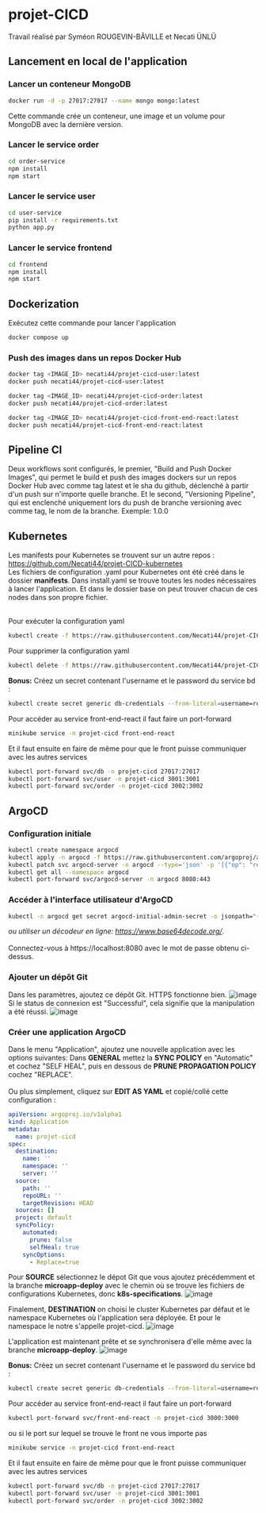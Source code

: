 # projet-CICD
Travail réalisé par Syméon ROUGEVIN-BÂVILLE et Necati ÜNLÜ
## Lancement en local de l'application

### Lancer un conteneur MongoDB

```bash
docker run -d -p 27017:27017 --name mongo mongo:latest
```

Cette commande crée un conteneur, une image et un volume pour MongoDB avec la dernière version.

### Lancer le service order

```bash
cd order-service
npm install
npm start
```

### Lancer le service user

```bash
cd user-service
pip install -r requirements.txt
python app.py
```

### Lancer le service frontend

```bash
cd frontend
npm install
npm start
```

## Dockerization

Exécutez cette commande pour lancer l'application
```bash
docker compose up
```

### Push des images dans un repos Docker Hub
```bash
docker tag <IMAGE_ID> necati44/projet-cicd-user:latest
docker push necati44/projet-cicd-user:latest

docker tag <IMAGE_ID> necati44/projet-cicd-order:latest
docker push necati44/projet-cicd-order:latest

docker tag <IMAGE_ID> necati44/projet-cicd-front-end-react:latest
docker push necati44/projet-cicd-front-end-react:latest
```

## Pipeline CI

Deux workflows sont configurés, le premier, "Build and Push Docker Images", qui permet le build et push des images dockers sur un repos Docker Hub avec comme tag latest et le sha du github, déclenché à partir d'un push sur n'importe quelle branche. Et le second, "Versioning Pipeline", qui est enclenché uniquement lors du push de branche versioning avec comme tag, le nom de la branche. Exemple: 1.0.0

## Kubernetes

Les manifests pour Kubernetes se trouvent sur un autre repos : https://github.com/Necati44/projet-CICD-kubernetes
<br>
Les fichiers de configuration .yaml pour Kubernetes ont été créé dans le dossier **manifests**. Dans install.yaml se trouve toutes les nodes nécessaires à lancer l'application. Et dans le dossier base on peut trouver chacun de ces nodes dans son propre fichier.
<br>
<br>

Pour exécuter la configuration yaml
```bash
kubectl create -f https://raw.githubusercontent.com/Necati44/projet-CICD-kubernetes/main/manifests/install.yaml
```

Pour supprimer la configuration yaml
```bash
kubectl delete -f https://raw.githubusercontent.com/Necati44/projet-CICD-kubernetes/main/manifests/install.yaml
```

**Bonus:** Créez un secret contenant l'username et le password du service bd :
```bash
kubectl create secret generic db-credentials --from-literal=username=root --from-literal=password=example --namespace=projet-cicd
```

Pour accéder au service front-end-react il faut faire un port-forward
```bash
minikube service -n projet-cicd front-end-react
```

Et il faut ensuite en faire de même pour que le front puisse communiquer avec les autres services
```bash
kubectl port-forward svc/db -n projet-cicd 27017:27017
kubectl port-forward svc/user -n projet-cicd 3001:3001
kubectl port-forward svc/order -n projet-cicd 3002:3002
```

## ArgoCD

### Configuration initiale

```bash
kubectl create namespace argocd
kubectl apply -n argocd -f https://raw.githubusercontent.com/argoproj/argo-cd/stable/manifests/install.yaml
kubectl patch svc argocd-server -n argocd --type='json' -p '[{"op": "replace", "path": "/spec/type", "value": "NodePort"}]'
kubectl get all --namespace argocd
kubectl port-forward svc/argocd-server -n argocd 8080:443
```

### Accéder à l'interface utilisateur d'ArgoCD

```bash
kubectl -n argocd get secret argocd-initial-admin-secret -o jsonpath="{.data.password}" | base64 --decode
```
*ou utiliser un décodeur en ligne: https://www.base64decode.org/*.
<br>
<br>
Connectez-vous à https://localhost:8080 avec le mot de passe obtenu ci-dessus.

### Ajouter un dépôt Git

Dans les paramètres, ajoutez ce dépôt Git. HTTPS fonctionne bien.
![image](https://github.com/Necati44/projet-CICD/assets/78152671/8cde8176-9442-496e-a6e7-4d4e3195db04)
Si le status de connexion est "Successful", cela signifie que la manipulation a été réussi.
![image](https://github.com/Necati44/projet-CICD/assets/78152671/fba50dea-2646-436e-bb21-eca61eb25257)

### Créer une application ArgoCD

Dans le menu "Application", ajoutez une nouvelle application avec les options suivantes: Dans **GENERAL** mettez la **SYNC POLICY** en "Automatic" et cochez "SELF HEAL", puis en dessous de **PRUNE PROPAGATION POLICY** cochez "REPLACE".
<br><br>
Ou plus simplement, cliquez sur **EDIT AS YAML** et copié/collé cette configuration :
```yaml
apiVersion: argoproj.io/v1alpha1
kind: Application
metadata:
  name: projet-cicd
spec:
  destination:
    name: ''
    namespace: ''
    server: ''
  source:
    path: ''
    repoURL: ''
    targetRevision: HEAD
  sources: []
  project: default
  syncPolicy:
    automated:
      prune: false
      selfHeal: true
    syncOptions:
      - Replace=true

```
Pour **SOURCE** sélectionnez le dépot Git que vous ajoutez précédemment et la branche **microapp-deploy** avec le chemin où se trouve les fichiers de configurations Kubernetes, donc **k8s-specifications**.
![image](https://github.com/Necati44/projet-CICD/assets/78152671/54fc20ce-645f-4d70-89c9-6ed215934713)

Finalement, **DESTINATION** on choisi le cluster Kubernetes par défaut et le namespace Kubernetes où l'application sera déployée. Et pour le namespace le notre s'appelle projet-cicd.
![image](https://github.com/Necati44/projet-CICD/assets/78152671/ebb5f30e-aead-480f-84a4-624f487d832d)

L'application est maintenant prête et se synchronisera d'elle même avec la branche **microapp-deploy**.
![image](https://github.com/Necati44/projet-CICD/assets/78152671/f2bc13f6-1bcd-471c-8041-0c08fcdd8cf0)

**Bonus:** Créez un secret contenant l'username et le password du service bd :
```bash
kubectl create secret generic db-credentials --from-literal=username=root --from-literal=password=example --namespace=projet-cicd
```

Pour accéder au service front-end-react il faut faire un port-forward
```bash
kubectl port-forward svc/front-end-react -n projet-cicd 3000:3000
```
ou si le port sur lequel se trouve le front ne vous importe pas
```bash
minikube service -n projet-cicd front-end-react
```

Et il faut ensuite en faire de même pour que le front puisse communiquer avec les autres services
```bash
kubectl port-forward svc/db -n projet-cicd 27017:27017
kubectl port-forward svc/user -n projet-cicd 3001:3001
kubectl port-forward svc/order -n projet-cicd 3002:3002
```
